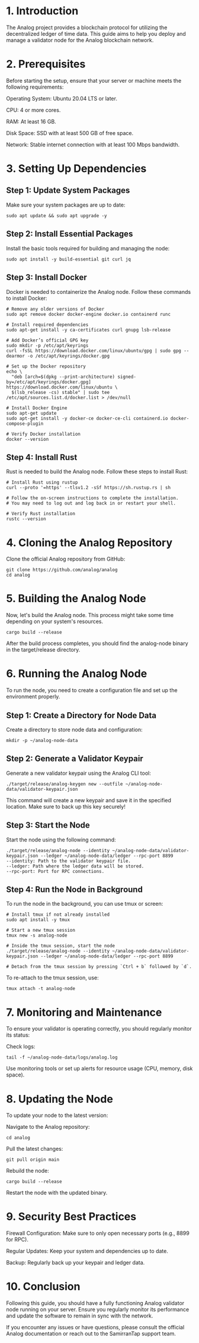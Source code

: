 # 1. Introduction

The Analog project provides a blockchain protocol for utilizing the decentralized ledger of time data. This guide aims to help you deploy and manage a validator node for the Analog blockchain network.

# 2. Prerequisites

Before starting the setup, ensure that your server or machine meets the following requirements:

Operating System: Ubuntu 20.04 LTS or later.

CPU: 4 or more cores.

RAM: At least 16 GB.

Disk Space: SSD with at least 500 GB of free space.

Network: Stable internet connection with at least 100 Mbps bandwidth.

# 3. Setting Up Dependencies
   
## Step 1: Update System Packages

Make sure your system packages are up to date:

```
sudo apt update && sudo apt upgrade -y
```
## Step 2: Install Essential Packages

Install the basic tools required for building and managing the node:

```
sudo apt install -y build-essential git curl jq
```

## Step 3: Install Docker

Docker is needed to containerize the Analog node. Follow these commands to install Docker:

```
# Remove any older versions of Docker
sudo apt remove docker docker-engine docker.io containerd runc

# Install required dependencies
sudo apt-get install -y ca-certificates curl gnupg lsb-release

# Add Docker’s official GPG key
sudo mkdir -p /etc/apt/keyrings
curl -fsSL https://download.docker.com/linux/ubuntu/gpg | sudo gpg --dearmor -o /etc/apt/keyrings/docker.gpg

# Set up the Docker repository
echo \
  "deb [arch=$(dpkg --print-architecture) signed-by=/etc/apt/keyrings/docker.gpg] https://download.docker.com/linux/ubuntu \
  $(lsb_release -cs) stable" | sudo tee /etc/apt/sources.list.d/docker.list > /dev/null

# Install Docker Engine
sudo apt-get update
sudo apt-get install -y docker-ce docker-ce-cli containerd.io docker-compose-plugin

# Verify Docker installation
docker --version
```

## Step 4: Install Rust

Rust is needed to build the Analog node. Follow these steps to install Rust:

```
# Install Rust using rustup
curl --proto '=https' --tlsv1.2 -sSf https://sh.rustup.rs | sh

# Follow the on-screen instructions to complete the installation.
# You may need to log out and log back in or restart your shell.

# Verify Rust installation
rustc --version
```

# 4. Cloning the Analog Repository

Clone the official Analog repository from GitHub:

```
git clone https://github.com/analog/analog
cd analog
```

# 5. Building the Analog Node
   
Now, let's build the Analog node. This process might take some time depending on your system's resources.

```
cargo build --release
```
After the build process completes, you should find the analog-node binary in the target/release directory.

# 6. Running the Analog Node

To run the node, you need to create a configuration file and set up the environment properly.

## Step 1: Create a Directory for Node Data

Create a directory to store node data and configuration:

```
mkdir -p ~/analog-node-data
```
## Step 2: Generate a Validator Keypair

Generate a new validator keypair using the Analog CLI tool:

```
./target/release/analog-keygen new --outfile ~/analog-node-data/validator-keypair.json
```

This command will create a new keypair and save it in the specified location. Make sure to back up this key securely!

## Step 3: Start the Node

Start the node using the following command:

```
./target/release/analog-node --identity ~/analog-node-data/validator-keypair.json --ledger ~/analog-node-data/ledger --rpc-port 8899
--identity: Path to the validator keypair file.
--ledger: Path where the ledger data will be stored.
--rpc-port: Port for RPC connections.
```

## Step 4: Run the Node in Background

To run the node in the background, you can use tmux or screen:

```
# Install tmux if not already installed
sudo apt install -y tmux

# Start a new tmux session
tmux new -s analog-node

# Inside the tmux session, start the node
./target/release/analog-node --identity ~/analog-node-data/validator-keypair.json --ledger ~/analog-node-data/ledger --rpc-port 8899

# Detach from the tmux session by pressing `Ctrl + b` followed by `d`.
```

To re-attach to the tmux session, use:

```
tmux attach -t analog-node
```

# 7. Monitoring and Maintenance

To ensure your validator is operating correctly, you should regularly monitor its status:

Check logs:

```
tail -f ~/analog-node-data/logs/analog.log
```

Use monitoring tools or set up alerts for resource usage (CPU, memory, disk space).

# 8. Updating the Node

To update your node to the latest version:

Navigate to the Analog repository:

```
cd analog
```
Pull the latest changes:

```
git pull origin main
```

Rebuild the node:

```
cargo build --release
```
Restart the node with the updated binary.

# 9. Security Best Practices

Firewall Configuration: Make sure to only open necessary ports (e.g., 8899 for RPC).

Regular Updates: Keep your system and dependencies up to date.

Backup: Regularly back up your keypair and ledger data.

# 10. Conclusion

Following this guide, you should have a fully functioning Analog validator node running on your server. Ensure you regularly monitor its performance and update the software to remain in sync with the network.

If you encounter any issues or have questions, please consult the official Analog documentation or reach out to the SamirranTap support team.

